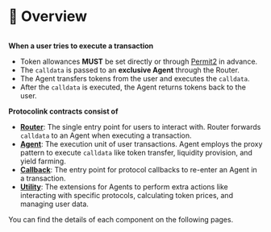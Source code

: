 # 🔮 Overview

<div align="left">

<figure><img src="https://lh5.googleusercontent.com/YaDNu0MTtbyVqmhXZO3vqnTHhEXkgzvP64RlOTbrtVKWX5A9o0p9QZeqAP2UFNzMFRTbhWaq5tOrLXCuFV6tJIpxacQm-wAkYSnnh_I512syfQq1WeWCPUBRei8axTNV7UI9ddXXXXJSFDm7fVA7AkA" alt=""><figcaption></figcaption></figure>

</div>

**When a user tries to execute a transaction**

* Token allowances **MUST** be set directly or through [Permit2](https://github.com/Uniswap/permit2) in advance.
* The `calldata` is passed to an **exclusive Agent** through the Router.
* The Agent transfers tokens from the user and executes the `calldata`.
* After the `calldata` is executed, the Agent returns tokens back to the user.

**Protocolink contracts consist of**

* [**Router**](router.md): The single entry point for users to interact with. Router forwards `calldata` to an Agent when executing a transaction.
* [**Agent**](agent.md): The execution unit of user transactions. Agent employs the proxy pattern to execute `calldata` like token transfer, liquidity provision, and yield farming.
* [**Callback**](callback.md): The entry point for protocol callbacks to re-enter an Agent in a transaction.
* [**Utility**](utility.md): The extensions for Agents to perform extra actions like interacting with specific protocols, calculating token prices, and managing user data.

You can find the details of each component on the following pages.
